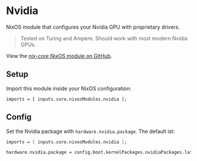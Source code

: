 # Nvidia

NixOS module that configures your Nvidia GPU with proprietary drivers.

> Tested on Turing and Ampere. Should work with most modern Nvidia GPUs.

View the [*nix-core* NixOS module on GitHub](https://github.com/sid115/nix-core/tree/master/modules/nixos/nvidia).

## Setup

Import this module inside your NixOS configuration:

```
imports = [ inputs.core.nixosModules.nvidia ];
```

## Config

Set the Nvidia package with `hardware.nvidia.package`. The default ist:

```nix
imports = [ inputs.core.nixosModules.nvidia ];

hardware.nvidia.package = config.boot.kernelPackages.nvidiaPackages.latest;
```
